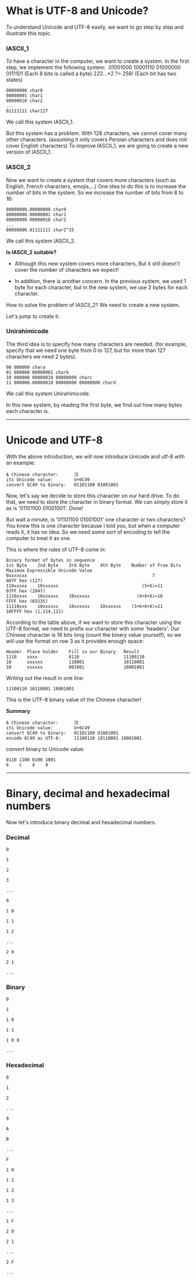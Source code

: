 # What is UTF-8 and Unicode?
To understand Unicode and UTF-8 easily, we want to go step by step and illustrate this topic.

### IASCII_1

To have a character in the computer, we want to create a system. In the first step, we implement the following system:
‍‍
    01001000 10001110 01000000 0111101 (Each 8 bits is called a byte) 
    2*2*2...*2 ?= 256! (Each bit has two states)

    00000000 char0
    00000001 char1
    00000010 char2
    ...
    01111111 char127 

We call this system IASCII_1.

But this system has a problem. With 128 characters, we cannot cover many other characters.
(assuming it only covers Persian characters and does not cover English characters)
To improve IASCII_1, we are going to create a new version of IASCII_1.

### IASCII_2

Now we want to create a system that covers more characters (such as English, French characters, emojis,...)
One idea to do this is to increase the number of bits in the system.
So we increase the number of bits from 8 to 16:

    ‍‍‍00000000.00000000 char0
    00000000.00000001 char1
    00000000.00000010 char2
    ...
    00000000.01111111 char2^15
    
We call this system IASCII_2.

**Is IASCII_2 suitable?**

+ Although this new system covers more characters, But it still doesn't cover the number of characters we expect!
* In addition, there is another concern. In the previous system, we used 1 byte for each character,
  but in the new system, we use 2 bytes for each character.
  

How to solve the problem of IASCII_2? We need to create a new system.

Let's jump to create it.


### Unirahimicode

The third idea is to specify how many characters are needed. 
(for example, specify that we need one byte from 0 to 127, but for more than 127 characters we need 2 bytes).

    00 000000 chara
    01 000000 00000001 charb
    10 000000 00000010 00000000 charc
    11 000000.00000010 00000000 00000000 chard

We call this system Unirahimicode.

In this new system, by reading the first byte, we find out how many bytes each character is.
_____

# Unicode and UTF-8
With the above introduction, we will now introduce Unicode and utf-8 with an example:

    A Chinese character:      汉
    its Unicode value:        U+6C49
    convert 6C49 to binary:   01101100 01001001

Now, let's say we decide to store this character on our hard drive.
To do that, we need to store the character in binary format. We can simply store it as is '01101100 01001001'. Done!

But wait a minute, is '01101100 01001001' one character or two characters?
You knew this is one character because I told you, but when a computer reads it,
it has no idea. So we need some sort of encoding to tell the computer to treat it as one.

This is where the rules of UTF-8 come in:

    Binary format of bytes in sequence
    1st Byte    2nd Byte    3rd Byte    4th Byte    Number of Free Bits   Maximum Expressible Unicode Value
    0xxxxxxx                                                7             007F hex (127)
    110xxxxx    10xxxxxx                                (5+6)=11          07FF hex (2047)
    1110xxxx    10xxxxxx    10xxxxxx                  (4+6+6)=16          FFFF hex (65535)
    11110xxx    10xxxxxx    10xxxxxx    10xxxxxx    (3+6+6+6)=21          10FFFF hex (1,114,111)

According to the table above, if we want to store this character using the UTF-8 format, we need to prefix our character with some 'headers'.
Our Chinese character is 16 bits long (count the binary value yourself),
so we will use the format on row 3 as it provides enough space:

    Header  Place holder    Fill in our Binary   Result         
    1110    xxxx            0110                 11100110
    10      xxxxxx          110001               10110001
    10      xxxxxx          001001               10001001 

Writing out the result in one line:

    11100110 10110001 10001001  

This is the UTF-8 binary value of the Chinese character! 

**Summary**

    A Chinese character:      汉
    its Unicode value:        U+6C49
    convert 6C49 to binary:   01101100 01001001
    encode 6C49 as UTF-8:     11100110 10110001 10001001

convert binary to Unicode value:

    0110 1100 0100 1001
    6    c    4    9   
_____

# Binary, decimal and hexadecimal numbers
Now let's introduce binary decimal and hexadecimal numbers.

### Decimal
    0

    1

    2

    3

    ...

    9

    1 0

    1 1

    1 2

    ...

    2 0

    2 1

    ...

### Binary
    0

    1

    1 0

    1 1

    1 0 0

    ...

### Hexadecimal
    0

    1

    2

    ...

    9

    A

    B

    ...

    F

    1 0

    1 1

    1 2
 
    1 3

    ...

    1 F

    2 0

    2 1

    ...

    2 F

    ...
